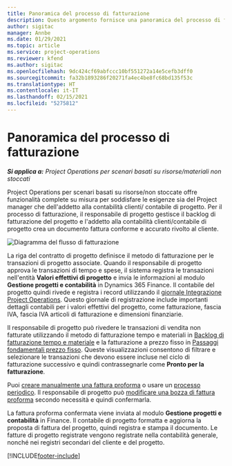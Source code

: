 ```yaml
---
title: Panoramica del processo di fatturazione
description: Questo argomento fornisce una panoramica del processo di fatturazione in Project Operations per scenari di risorse/materiali non stoccati.
author: sigitac
manager: Annbe
ms.date: 01/29/2021
ms.topic: article
ms.service: project-operations
ms.reviewer: kfend
ms.author: sigitac
ms.openlocfilehash: 9dc424cf69abfccc10bf551272a14e5cefb3dff0
ms.sourcegitcommit: fa32b1893286f20271fa4ec4be8fc68bd135f53c
ms.translationtype: HT
ms.contentlocale: it-IT
ms.lasthandoff: 02/15/2021
ms.locfileid: "5275812"
---
```

# <a name="invoicing-process-overview"></a>Panoramica del processo di fatturazione

_**Si applica a:** Project Operations per scenari basati su risorse/materiali non stoccati_

Project Operations per scenari basati su risorse/non stoccate offre funzionalità complete su misura per soddisfare le esigenze sia del Project manager che dell'addetto alla contabilità clienti/ contabile di progetto. Per il processo di fatturazione, il responsabile di progetto gestisce il backlog di fatturazione del progetto e l'addetto alla contabilità clienti/contabile di progetto crea un documento fattura conforme e accurato rivolto al cliente.

![Diagramma del flusso di fatturazione](./media/invoicing-flow.png)

La riga del contratto di progetto definisce il metodo di fatturazione per le transazioni di progetto associate. Quando il responsabile di progetto approva le transazioni di tempo e spese, il sistema registra le transazioni nell'entità **Valori effettivi di progetto** e invia le informazioni al modulo **Gestione progetti e contabilità** in Dynamics 365 Finance. Il contabile del progetto quindi rivede e registra i record utilizzando il [giornale Integrazione Project Operations](../project-accounting/project-operations-integration-journal.md). Questo giornale di registrazione include importanti dettagli contabili per i valori effettivi del progetto, come fatturazione, fascia IVA, fascia IVA articoli di fatturazione e dimensioni finanziarie.

Il responsabile di progetto può rivedere le transazioni di vendita non fatturate utilizzando il metodo di fatturazione tempo e materiali in [Backlog di fatturazione tempo e materiale](../proforma-invoicing/manage-billing-backlog.md#time-and-material-billing-backlog) e la fatturazione a prezzo fisso in [Passaggi fondamentali prezzo fisso](../proforma-invoicing/manage-billing-backlog.md#fixed-price-milestones). Queste visualizzazioni consentono di filtrare e selezionare le transazioni che devono essere incluse nel ciclo di fatturazione successivo e quindi contrassegnarle come **Pronto per la fatturazione**.

Puoi [creare manualmente una fattura proforma](../proforma-invoicing/create-manual-proforma-invoice.md) o usare un [processo periodico](../proforma-invoicing/configure-automated-invoice-creation.md). Il responsabile di progetto può [modificare una bozza di fattura proforma](../proforma-invoicing/manage-proforma-invoice.md) secondo necessità e quindi confermarla.

La fattura proforma confermata viene inviata al modulo **Gestione progetti e contabilità** in Finance. Il contabile di progetto formatta e aggiorna la proposta di fattura del progetto, quindi registra e stampa il documento. Le fatture di progetto registrate vengono registrate nella contabilità generale, nonché nei registri secondari del cliente e del progetto.


[!INCLUDE[footer-include](../includes/footer-banner.md)]